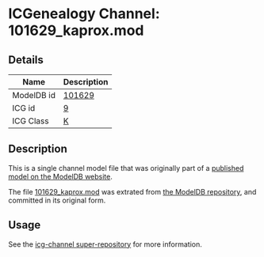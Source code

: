# ICGenealogy Channel: 101629\_kaprox.mod

## Details

Name | Description
---- | -----------
ModelDB id | [101629](http://senselab.med.yale.edu/ModelDB/ShowModel.cshtml?model=101629)
ICG id | [9](http://icg.neurotheory.ox.ac.uk/channels/1/9)
ICG Class | [K](http://icg.neurotheory.ox.ac.uk/channels/1)

## Description

This is a single channel model file that was originally part of a [published model on the ModelDB website](http://senselab.med.yale.edu/mModelDB/ShowModel.cshtml?model=101629).

The file [101629\_kaprox.mod](101629_kaprox.mod) was extrated from [the ModelDB repository](http://senselab.med.yale.edu/ModelDB/ShowModel.cshtml?model=101629), and committed in its original form.

## Usage

See the [icg-channel super-repository](https://github.com/icgenealogy/icg-channels) for more information.